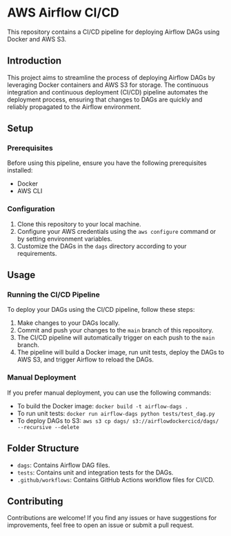 # AWS Airflow CI/CD

This repository contains a CI/CD pipeline for deploying Airflow DAGs using Docker and AWS S3.

## Introduction

This project aims to streamline the process of deploying Airflow DAGs by leveraging Docker containers and AWS S3 for storage. 
The continuous integration and continuous deployment (CI/CD) pipeline automates the deployment process, ensuring that changes to DAGs are quickly and reliably propagated to the Airflow environment.

## Setup

### Prerequisites

Before using this pipeline, ensure you have the following prerequisites installed:

- Docker
- AWS CLI

### Configuration

1. Clone this repository to your local machine.
2. Configure your AWS credentials using the `aws configure` command or by setting environment variables.
3. Customize the DAGs in the `dags` directory according to your requirements.

## Usage

### Running the CI/CD Pipeline

To deploy your DAGs using the CI/CD pipeline, follow these steps:

1. Make changes to your DAGs locally.
2. Commit and push your changes to the `main` branch of this repository.
3. The CI/CD pipeline will automatically trigger on each push to the `main` branch.
4. The pipeline will build a Docker image, run unit tests, deploy the DAGs to AWS S3, and trigger Airflow to reload the DAGs.

### Manual Deployment

If you prefer manual deployment, you can use the following commands:

- To build the Docker image: `docker build -t airflow-dags .`
- To run unit tests: `docker run airflow-dags python tests/test_dag.py`
- To deploy DAGs to S3: `aws s3 cp dags/ s3://airflowdockercicd/dags/ --recursive --delete`

## Folder Structure

- `dags`: Contains Airflow DAG files.
- `tests`: Contains unit and integration tests for the DAGs.
- `.github/workflows`: Contains GitHub Actions workflow files for CI/CD.

## Contributing

Contributions are welcome! If you find any issues or have suggestions for improvements, feel free to open an issue or submit a pull request.

